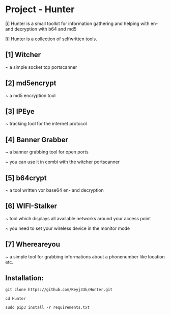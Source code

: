 # Project - Hunter
[i] Hunter is a small toolkit for information gathering 
and helping with en- and decryption with b64 and md5

[i] Hunter is a collection of selfwritten tools. 

[1] Witcher
-------------------------------------------------------------------
~ a simple socket tcp portscanner

[2] md5encrypt
-------------------------------------------------------------------
~ a md5 encryption tool

[3] IPEye
-------------------------------------------------------------------
~ tracking tool for the internet protocol

[4] Banner Grabber
-------------------------------------------------------------------
~ a banner grabbing tool for open ports

~ you can use it in combi with the witcher portscanner

[5] b64crypt
-------------------------------------------------------------------
~ a tool written vor base64 en- and decryption

[6] WIFI-Stalker
-------------------------------------------------------------------
~ tool which displays all available networks around your access point

~ you need to set your wireless device in the monitor mode

[7] Whereareyou
-------------------------------------------------------------------
~ a simple tool for grabbing informations about a phonenumber like location etc.

Installation:
-------------------------------------------------------------------
```
git clone https://github.com/Keyj33k/Hunter.git
```
```
cd Hunter
```
```
sudo pip3 install -r requirements.txt
```
